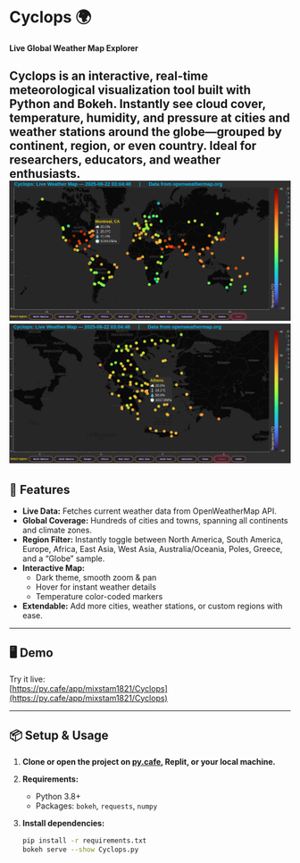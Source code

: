 # Cyclops 🌍  
**Live Global Weather Map Explorer**

Cyclops is an interactive, real-time meteorological visualization tool built with Python and Bokeh. Instantly see cloud cover, temperature, humidity, and pressure at cities and weather stations around the globe—grouped by continent, region, or even country. Ideal for researchers, educators, and weather enthusiasts.
![Cyclops Screenshot1](assets/Screenshot_20250622_031056.png)
![Cyclops Screenshot2](assets/Screenshot_20250622_030913.png)
---

## 🚀 Features

- **Live Data:** Fetches current weather data from OpenWeatherMap API.
- **Global Coverage:** Hundreds of cities and towns, spanning all continents and climate zones.
- **Region Filter:** Instantly toggle between North America, South America, Europe, Africa, East Asia, West Asia, Australia/Oceania, Poles, Greece, and a “Globe” sample.
- **Interactive Map:**  
  - Dark theme, smooth zoom & pan  
  - Hover for instant weather details  
  - Temperature color-coded markers
- **Extendable:** Add more cities, weather stations, or custom regions with ease.

---

## 🖥️ Demo

Try it live:  
[https://py.cafe/app/mixstam1821/Cyclops](https://py.cafe/app/mixstam1821/Cyclops)

---

## 📦 Setup & Usage

1. **Clone or open the project on [py.cafe](https://py.cafe), Replit, or your local machine.**

2. **Requirements:**  
   - Python 3.8+
   - Packages: `bokeh`, `requests`, `numpy`

3. **Install dependencies:**  
   ```sh
   pip install -r requirements.txt
   bokeh serve --show Cyclops.py
```
